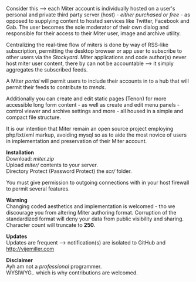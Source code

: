 Consider this --> each Miter account is individually hosted on a user's personal and private third party server (host) - *either purchased or free* - as opposed to supplying content to hosted services like Twitter, Facebook and Gab. The user becomes the sole moderator of their own dialog and responsible for their access to their Miter user, image and archive utility.

Centralizing the real-time flow of miters is done by way of RSS-like subscription, permitting the desktop browser or app user to subscribe to other users via the *Stockyard*. Miter applications and code author(s) never host miter user content, there by can not be accountable --> it simply aggregates the subscribed feeds.

A Miter *portal* will permit users to include their accounts in to a hub that will permit their feeds to contribute to *trends*.

Additionally you can create and edit static pages (Tenon) for more accessible long form content - as well as create and edit menu panels - control viewer and archive settings and more - all housed in a simple and compact file structure.

It is our intention that Miter remain an open source project employing php/txt/xml markup, avoiding mysql so as to aide the most novice of users in implementation and preservation of their Miter account.

**Installation**  
Download: *miter.zip*  
Upload *miter/* contents to your server.  
Directory Protect (Password Protect) the *scr/* folder.  

You must give permission to outgoing connections with in your host firewall to permit several features.

**Warning**  
Changing coded aesthetics and implementation is welcomed - tho we discourage you from altering Miter authoring format. Corruption of the standardized format will deny your data from public visibility and sharing. Character count will truncate to **250**.  

**Updates**  
Updates are frequent --> notification(s) are isolated to GitHub and http://vijemiller.com  

**Disclaimer**  
Ayh am not a *professional* programmer.  
WYSIWYG.. which is why contributions are welcomed.
